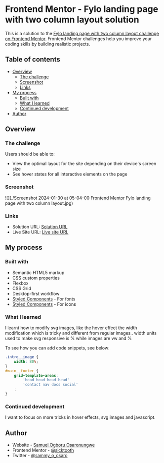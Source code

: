 # Frontend Mentor - Fylo landing page with two column layout solution

This is a solution to the [Fylo landing page with two column layout challenge on Frontend Mentor](https://www.frontendmentor.io/challenges/fylo-landing-page-with-two-column-layout-5ca5ef041e82137ec91a50f5). Frontend Mentor challenges help you improve your coding skills by building realistic projects. 

## Table of contents

- [Overview](#overview)
  - [The challenge](#the-challenge)
  - [Screenshot](#screenshot)
  - [Links](#links)
- [My process](#my-process)
  - [Built with](#built-with)
  - [What I learned](#what-i-learned)
  - [Continued development](#continued-development)
- [Author](#author)

## Overview

### The challenge

Users should be able to:

- View the optimal layout for the site depending on their device's screen size
- See hover states for all interactive elements on the page

### Screenshot

![](./Screenshot 2024-01-30 at 05-04-00 Frontend Mentor Fylo landing page with two column layout.jpg)

### Links

- Solution URL: [Solution URL](https://github.com/sicktooth/fylo-landing-page-with-two-column-layout-master)
- Live Site URL: [Live site URL](https://sicktooth.github.io/fylo-landing-page-with-two-column-layout-master/)

## My process

### Built with

- Semantic HTML5 markup
- CSS custom properties
- Flexbox
- CSS Grid
- Desktop-first workflow
- [Styled Components](https://fonts.googleapis.com/) - For fonts
- [Styled Components](https://fontawesome.com/) - For icons

### What I learned

I learnt how to modify svg images, like the hover effect the width modification which is tricky and different from regular images.. width units used to make svg responsive is % while images are vw and %

To see how you can add code snippets, see below:

```css
.intro__image {
    width: 80%;
}
#main__footer {
    grid-template-areas: 
        'head head head head'
        'contact nav docs social'
    ;
}
```

### Continued development

I want to focus on more tricks in hover effects, svg images and javascript.

## Author

- Website - [Samuel Ogboru Osaronungwe](https://sicktooth.github.io/portfolio/)
- Frontend Mentor - [@sicktooth](https://www.frontendmentor.io/profile/sicktooth)
- Twitter - [@sammy_o_osaro](https://twitter.com/Sammy_O_Osaro)